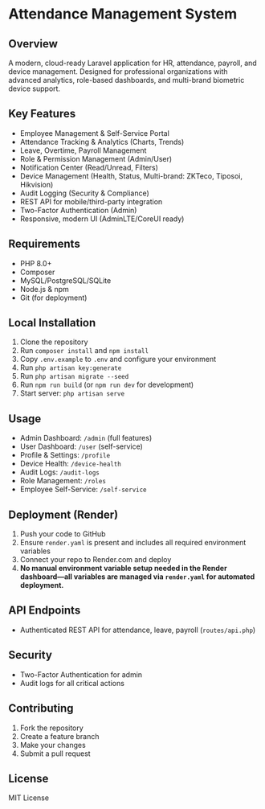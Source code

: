 
# Attendance Management System

## Overview
A modern, cloud-ready Laravel application for HR, attendance, payroll, and device management. Designed for professional organizations with advanced analytics, role-based dashboards, and multi-brand biometric device support.

## Key Features
- Employee Management & Self-Service Portal
- Attendance Tracking & Analytics (Charts, Trends)
- Leave, Overtime, Payroll Management
- Role & Permission Management (Admin/User)
- Notification Center (Read/Unread, Filters)
- Device Management (Health, Status, Multi-brand: ZKTeco, Tiposoi, Hikvision)
- Audit Logging (Security & Compliance)
- REST API for mobile/third-party integration
- Two-Factor Authentication (Admin)
- Responsive, modern UI (AdminLTE/CoreUI ready)

## Requirements
- PHP 8.0+
- Composer
- MySQL/PostgreSQL/SQLite
- Node.js & npm
- Git (for deployment)

## Local Installation
1. Clone the repository
2. Run `composer install` and `npm install`
3. Copy `.env.example` to `.env` and configure your environment
4. Run `php artisan key:generate`
5. Run `php artisan migrate --seed`
6. Run `npm run build` (or `npm run dev` for development)
7. Start server: `php artisan serve`

## Usage
- Admin Dashboard: `/admin` (full features)
- User Dashboard: `/user` (self-service)
- Profile & Settings: `/profile`
- Device Health: `/device-health`
- Audit Logs: `/audit-logs`
- Role Management: `/roles`
- Employee Self-Service: `/self-service`

## Deployment (Render)
1. Push your code to GitHub
2. Ensure `render.yaml` is present and includes all required environment variables
3. Connect your repo to Render.com and deploy
4. **No manual environment variable setup needed in the Render dashboard—all variables are managed via `render.yaml` for automated deployment.**

## API Endpoints
- Authenticated REST API for attendance, leave, payroll (`routes/api.php`)

## Security
- Two-Factor Authentication for admin
- Audit logs for all critical actions

## Contributing
1. Fork the repository
2. Create a feature branch
3. Make your changes
4. Submit a pull request

## License
MIT License

